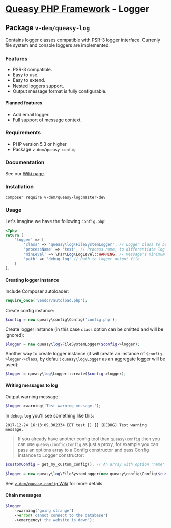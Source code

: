 # [Queasy PHP Framework](https://github.com/v-dem/queasy-app/) - Logger

## Package `v-dem/queasy-log`

Contains logger classes compatible with PSR-3 logger interface. Currenly file system and console loggers are implemented.

### Features

* PSR-3 compatible.
* Easy to use.
* Easy to extend.
* Nested loggers support.
* Output message format is fully configurable.

#### Planned features

* Add email logger.
* Full support of message context.

### Requirements

* PHP version 5.3 or higher
* Package `v-dem/queasy-config`

### Documentation

See our [Wiki page](https://github.com/v-dem/queasy-log/wiki).

### Installation

    composer require v-dem/queasy-log:master-dev

### Usage

Let's imagine we have the following `config.php`:

```php
<?php
return [
    'logger' => [
        'class' => 'queasy\log\FileSystemLogger', // Logger class to be instantiated
        'processName' => 'test', // Process name, to differentiate log messages from different sources
        'minLevel' => \Psr\Log\LogLevel::WARNING, // Message's minimum acceptable log level
        'path' => 'debug.log' // Path to logger output file
    ]
];
```

#### Creating logger instance

Include Composer autoloader:

```php
require_once('vendor/autoload.php');
```

Create config instance:

```php
$config = new queasy\config\Config('config.php');
```

Create logger instance (in this case `class` option can be omitted and will be ignored):

```php
$logger = new queasy\log\FileSystemLogger($config->logger);
```

Another way to create logger instance (it will create an instance of `$config->logger->class`, by default `queasy\log\Logger`
as an aggregate logger will be used):

```php
$logger = queasy\log\Logger::create($config->logger);
```

#### Writing messages to log

Output warning message:

```php
$logger->warning('Test warning message.');
```

In `debug.log` you'll see something like this:

    2017-12-24 16:13:09.302334 EET test [] [] [DEBUG] Test warning message.

> If you already have another config tool than `queasy\config` then you can use `queasy\config\Config` as just a proxy,
> for example you can pass an options array to a Config constructor and pass Config instance to Logger constructor:

```php
$customConfig = get_my_custom_config(); // An array with option 'name' => 'value' pairs, may include nested arrays

$logger = new queasy\log\FileSystemLogger(new queasy\config\Config($customConfig));
```

See [`v-dem/queasy-config` Wiki](https://github.com/v-dem/queasy-config/wiki) for more details.

#### Chain messages

```php
$logger
    ->warning('going strange')
    ->error('cannot connect to the database')
    ->emergency('the website is down');
```

